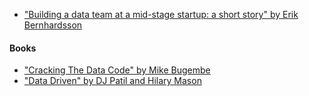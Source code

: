 - ["Building a data team at a mid-stage startup: a short story" by Erik Bernhardsson](https://erikbern.com/2021/07/07/the-data-team-a-short-story.html)

#### Books

- ["Cracking The Data Code" by Mike Bugembe](https://www.amazon.com/dp/1781333335)
- ["Data Driven" by DJ Patil and Hilary Mason](https://www.amazon.com/dp/B00SXHFTAS)
